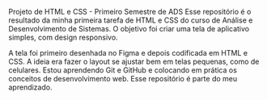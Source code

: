 Projeto de HTML e CSS - Primeiro Semestre de ADS
Esse repositório é o resultado da minha primeira tarefa de HTML e CSS do curso de Análise e Desenvolvimento de Sistemas. O objetivo foi criar uma tela de aplicativo simples, com design responsivo.

A tela foi primeiro desenhada no Figma e depois codificada em HTML e CSS.
A ideia era fazer o layout se ajustar bem em telas pequenas, como de celulares.
Estou aprendendo Git e GitHub e colocando em prática os conceitos de desenvolvimento web. Esse repositório é parte do meu aprendizado.
